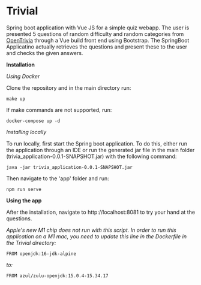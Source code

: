 # Trivial

Spring boot application with Vue JS for a simple quiz webapp. The user is presented 5 questions of random difficulty and random categories from [OpenTrivia](https://opentdb.com/9) through a Vue build front end using Bootstrap. The SpringBoot Applicatino actually retrieves the questions and present these to the user and checks the given answers.

**Installation**

*Using Docker*

Clone the repository and in the main directory run:

```
make up
```
If make commands are not supported, run:
```
docker-compose up -d
```

*Installing locally*

To run locally, first start the Spring boot application. To do this, either run the application through an IDE or run the generated jar file in the main folder (trivia_application-0.0.1-SNAPSHOT.jar) with the following command:
```
java -jar trivia_application-0.0.1-SNAPSHOT.jar
```
Then navigate to the 'app' folder and run:
```
npm run serve
```

**Using the app**

After the installation, navigate to http://localhost:8081 to try your hand at the questions.

*Apple's new M1 chip does not run with this script. In order to run this application on a M1 mac, you need to update this line in the Dockerfile in the Trivial directory:*
```
FROM openjdk:16-jdk-alpine
```
*to:*
```
FROM azul/zulu-openjdk:15.0.4-15.34.17
```

